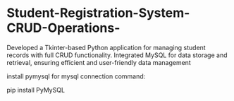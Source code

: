 # Student-Registration-System-CRUD-Operations-
Developed a Tkinter-based Python application for managing student records with full CRUD functionality. Integrated MySQL for data storage and retrieval, ensuring efficient and user-friendly data management

install pymysql for mysql connection
command: 

pip install PyMySQL
